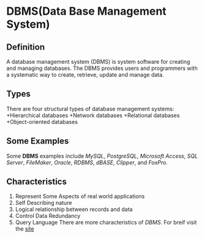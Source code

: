 DBMS(Data Base Management System)
=======
## Definition
A database management system (DBMS) is system software for creating and managing databases. The DBMS provides users and programmers with a systematic way to create, retrieve, update and manage data.
## Types
There are four structural types of database management systems:
+Hierarchical databases
+Network databases
+Relational databases
+Object-oriented databases
## Some Examples
Some **DBMS** examples include *MySQL*, *PostgreSQL*, *Microsoft Access*, *SQL Server*, *FileMaker*, *Oracle*, *RDBMS*, *dBASE*, *Clipper*, and *FoxPro*.
## Characteristics
1. Represent Some Aspects of real world applications
2. Self Describing nature
3. Logical relationship between records and data
4. Control Data Redundancy
5. Query Language
There are more characteristics of *DBMS*.
For breif visit the [site](https://www.quora.com/What-are-some-of-the-most-important-characteristics-of-DBMS"Characteristics")
